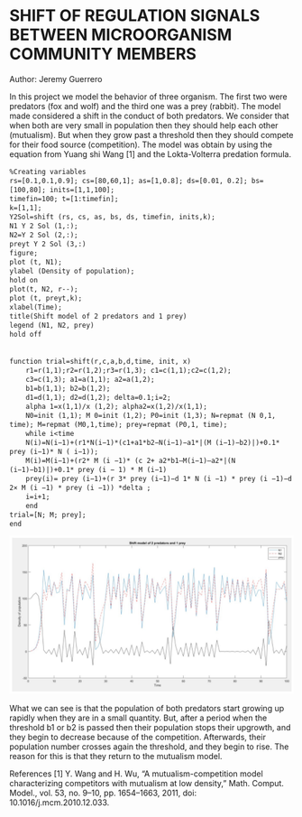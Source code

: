 # SHIFT OF REGULATION SIGNALS BETWEEN MICROORGANISM COMMUNITY MEMBERS

Author: Jeremy Guerrero 

In this project we model the behavior of three organism. The first two were predators (fox and wolf) and the third one was a prey (rabbit). 
The model made considered a shift in the conduct of both predators. We consider that when both are very small in population then they should help each other (mutualism). But when they grow past a threshold then they should compete for their food source (competition). The model was obtain by using the equation from Yuang shi Wang [1] and the Lokta-Volterra predation formula. 

	%Creating variables 
	rs=[0.1,0.1,0.9]; cs=[80,60,1]; as=[1,0.8]; ds=[0.01, 0.2]; bs=[100,80]; inits=[1,1,100];
	timefin=100; t=[1:timefin];
	k=[1,1];
	Y2Sol=shift (rs, cs, as, bs, ds, timefin, inits,k);
	N1 Y 2 Sol (1,:);
	N2=Y 2 Sol (2,:);
	preyt Y 2 Sol (3,:)
	figure;
	plot (t, N1);
	ylabel (Density of population);
	hold on
	plot(t, N2, r--);
	plot (t, preyt,k);
	xlabel(Time);
	title(Shift model of 2 predators and 1 prey)
	legend (N1, N2, prey)
	hold off


	function trial=shift(r,c,a,b,d,time, init, x) 
		r1=r(1,1);r2=r(1,2);r3=r(1,3); c1=c(1,1);c2=c(1,2);
		c3=c(1,3); a1=a(1,1); a2=a(1,2);
		b1=b(1,1); b2=b(1,2);
		d1=d(1,1); d2=d(1,2); delta=0.1;i=2;
		alpha 1=x(1,1)/x (1,2); alpha2=x(1,2)/x(1,1);
		N0=init (1,1); M 0=init (1,2); P0=init (1,3); N=repmat (N 0,1, time); M=repmat (M0,1,time); prey=repmat (P0,1, time);
		while i<time
		N(i)=N(i−1)+(r1*N(i−1)*(c1+a1*b2−N(i−1)−a1*|(M (i−1)−b2)|)+0.1* prey (i−1)* N ( i−1)); 
		M(i)=M(i−1)+(r2* M (i −1)* (c 2+ a2*b1–M(i−1)—a2*|(N (i−1)−b1)|)+0.1* prey (i − 1) * M (i−1) 
		prey(i)= prey (i−1)+(r 3* prey (i−1)−d 1* N (i −1) * prey (i −1)−d 2× M (i −1) * prey (i −1)) *delta ;
		i=i+1; 
		end
	trial=[N; M; prey];
	end

![image1](FinalResult.png)

What we can see is that the population of both predators start growing up rapidly when they are in a small quantity. But, after a period when the threshold b1 or b2 is passed then their population stops their upgrowth, and they begin to decrease because of the competition. Afterwards, their population number crosses again the threshold, and they begin to rise. The reason for this is that they return to the mutualism model.



References
[1]	Y. Wang and H. Wu, “A mutualism-competition model characterizing competitors with mutualism at low density,” Math. Comput. Model., vol. 53, no. 9–10, pp. 1654–1663, 2011, doi: 10.1016/j.mcm.2010.12.033.

